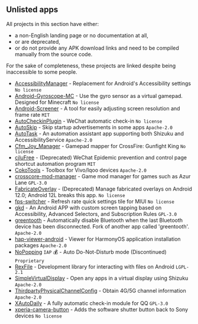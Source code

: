 ## Unlisted apps

All projects in this section have either:

* a non-English landing page or no documentation at all,
* or are deprecated,
* or do not provide any APK download links and need to be compiled manually from the source code.

For the sake of completeness, these projects are linked despite being inaccessible to some people.

* [AccessibilityManager](https://github.com/WuDi-ZhanShen/AccessibilityManager) - Replacement for Android's Accessibility settings `No license`
* [Android-Gyroscope-MC](https://github.com/WuDi-ZhanShen/Android-Gyroscope-MC) - Use the gyro sensor as a virtual gamepad. Designed for Minecraft `No license`
* [Android-Screener](https://github.com/jiesou/Android-Screener) - A tool for easily adjusting screen resolution and frame rate `MIT`
* [AutoCheckinPlugin](https://github.com/MartinKayJr/AutoCheckinPlugin) - WeChat automatic check-in `No license`
* [AutoSkip](https://github.com/xjunz/AutoSkip) - Skip startup advertisements in some apps `Apache-2.0`
* [AutoTask](https://github.com/xjunz/AutoTask) - An automation assistant app supporting both Shizuku and AccessibilityService `Apache-2.0`
* [Cfm_Joy_Manager](https://github.com/rlin1538/Cfm_Joy_Manager) - Gamepad mapper for CrossFire: Gunfight King `No license`
* [cjluFree](https://github.com/zxy19/cjluFree) - (Deprecated) WeChat Epidemic prevention and control page shortcut automation program `MIT`
* [CokoTools](https://github.com/Yorick-Ryu/CokoTools) - Toolbox for Vivo/Iqoo devices `Apache-2.0`
* [crosscore-mod-manager](https://github.com/laoxinH/crosscore-mod-manager) - Game mod manager for games such as Azur Lane `GPL-3.0`
* [FabricateOverlay](https://github.com/zacharee/FabricateOverlay) - (Deprecated) Manage fabricated overlays on Android 12.0; Android 12L breaks this app. `No license`
* [fps-switcher](https://github.com/AlphaBoom/fps_switcher) - Refresh rate quick settings tile for MIUI `No license`
* [gkd](https://github.com/gkd-kit/gkd) - An Android APP with custom screen tapping based on Accessibility, Advanced Selectors, and Subscription Rules `GPL-3.0`
* [greentooth](https://github.com/qwerty12/greentooth) - Automatically disable Bluetooth when the last Bluetooth device has been disconnected. Fork of another app called 'greentooth'. `Apache-2.0`
* [hap-viewer-android](https://github.com/westinyang/hap-viewer-android) - Viewer for HarmonyOS application installation packages `Apache-2.0`
* [NoPopping](https://appteka.store/app/d9fr99475) `IAP` 💰 - Auto Do-Not-Disturb mode (Discontinued) `Proprietary`
* [RexFile](https://github.com/Ruyomi/RexFile) - Development library for interacting with files on Android `LGPL-2.1`
* [SimpleVirtualDisplay](https://github.com/kangrio/SimpleVirtualDisplay/tree/main) - Open any apps in a virtual display using Shizuku  `Apache-2.0`
* [ThirdpartyPhysicalChannelConfig](https://github.com/takusan23/ThirdpartyPhysicalChannelConfig) - Obtain 4G/5G channel information `Apache-2.0`
* [XAutoDaily](https://github.com/LuckyPray/XAutoDaily) - A fully automatic check-in module for QQ `GPL-3.0`
* [xperia-camera-button](https://github.com/aaronkh/xperia-camera-button) - Adds the software shutter button back to Sony devices `No license`
 
